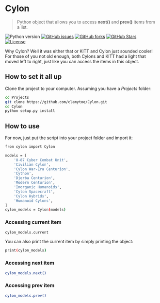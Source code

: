 # Cylon
> Python object that allows you to access **next()** and **prev()** items from a list.

![Python version][python-version]
[![GitHub issues][issues-image]][issues-url]
[![GitHub forks][fork-image]][fork-url]
[![GitHub Stars][stars-image]][stars-url]
[![License][license-image]][license-url]

Why Cylon? Well it was either that or KITT and Cylon just sounded cooler! For those of you not old enough, both Cylons and KITT had a light that moved left to right, just like you can access the items in this object.

## How to set it all up
Clone the project to your computer. Assuming you have a *Projects* folder:

```bash
cd Projects
git clone https://github.com/clamytoe/Cylon.git
cd Cylon
python setup.py install
```

## How to use
For now, just put the script into your project folder and import it:

```bash
from cylon import Cylon

models = [
    'U-87 Cyber Combat Unit',
    'Civilian Cylon',
    'Cylon War-Era Centurion',
    'Cython',
    'Djerba Centurion',
    'Modern Centurion',
    'Inorganic Humanoids',
    'Cylon Spacecraft',
    'Cylon Hybrids',
    'Humanoid Cylons',
]
cylon_models = Cylon(models)
```

### Accessing current item
```bash
cylon_models.current
```
You can also print the current item by simply printing the object:
```bash
print(cylon_models)
```

### Accessing next item
```bash
cylon_models.next()
```

### Accessing prev item
```bash
cylon_models.prev()
```

[python-version]:https://img.shields.io/badge/python-3.6.4-brightgreen.svg
[issues-image]:https://img.shields.io/github/issues/clamytoe/Cylon.svg
[issues-url]:https://github.com/clamytoe/Cylon/issues
[fork-image]:https://img.shields.io/github/forks/clamytoe/Cylon.svg
[fork-url]:https://github.com/clamytoe/Cylon/network
[stars-image]:https://img.shields.io/github/stars/clamytoe/Cylon.svg
[stars-url]:https://github.com/clamytoe/Cylon/stargazers
[license-image]:https://img.shields.io/github/license/clamytoe/Cylon.svg
[license-url]:https://github.com/clamytoe/Cylon/blob/master/LICENSE
